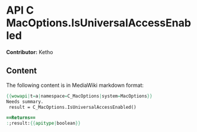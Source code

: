# API C MacOptions.IsUniversalAccessEnabled

**Contributor:** Ketho

## Content

The following content is in MediaWiki markdown format:

```mediawiki
{{wowapi|t=a|namespace=C_MacOptions|system=MacOptions}}
Needs summary.
 result = C_MacOptions.IsUniversalAccessEnabled()

==Returns==
:;result:{{apitype|boolean}}
```